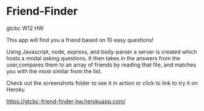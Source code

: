 # Friend-Finder
gtcbc W12 HW

This app will find you a friend based on 10 easy questions!

Using Javascript, node, express, and body-parser a server is created which hosts a modal asking questions. It then takes in the answers from the user,compares them to an array of friends by reading that file, and matches you with the most similar from the list.

Check out the screenshots folder to see it in action or click to  link to try it on Heroku

https://gtcbc-friend-finder-hw.herokuapp.com/